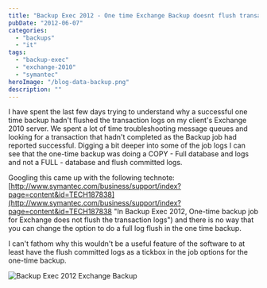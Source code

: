 ```yaml
---
title: "Backup Exec 2012 - One time Exchange Backup doesnt flush transaction logs"
pubDate: "2012-06-07"
categories:
  - "backups"
  - "it"
tags:
  - "backup-exec"
  - "exchange-2010"
  - "symantec"
heroImage: "/blog-data-backup.png"
description: ""
---
```


I have spent the last few days trying to understand why a successful one time backup hadn't flushed the transaction logs on my client's Exchange 2010 server. We spent a lot of time troubleshooting message queues and looking for a transaction that hadn't completed as the Backup job had reported successful. Digging a bit deeper into some of the job logs I can see that the one-time backup was doing a COPY - Full database and logs and not a FULL - database and flush committed logs.

Googling this came up with the following technote: [http://www.symantec.com/business/support/index?page=content&id=TECH187838](http://www.symantec.com/business/support/index?page=content&id=TECH187838 "In Backup Exec 2012, One-time backup job for Exchange does not flush the transaction logs") and there is no way that you can change the option to do a full log flush in the one time backup.

I can't fathom why this wouldn't be a useful feature of the software to at least have the flush committed logs as a tickbox in the job options for the one-time backup.

![](/images/bue2012-logs.jpg "Backup Exec 2012 Exchange Backup")

